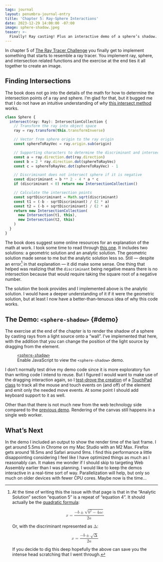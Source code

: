 ```yaml
---
tags: journal
layout: penumbra-journal-entry
title: 'Chapter 5: Ray-Sphere Interactions'
date: 2023-12-29 14:00:00 -07:00
image: sphere-shadow.jpeg
teaser: >-
  Finally! Ray casting! Plus an interactive demo of a sphere’s shadow.
---
```


In chapter 5 of [The Ray Tracer Challenge] you finally get to implement something that
starts to resemble a ray tracer. You implement ray, sphere, and intersection related
functions and the exercise at the end ties it all together to create an image.

[the ray tracer challenge]: https://pragprog.com/titles/jbtracer/the-ray-tracer-challenge/

## Finding Intersections

The book does not go into the details of the math for how to determine the intersection
points of a ray and sphere. I’m glad for that, but it bugged me that I do not have an
intuitive understanding of _why_ [this intersect method] works.

[this intersect method]: https://github.com/limulus/penumbra/blob/1fee85dad2f656c6d028a74d957b2129c0476f34/src/lib/sphere.ts#L27-L51

```typescript
class Sphere {
  intersect(ray: Ray): IntersectionCollection {
    // Transform the ray into object space
    ray = ray.transform(this.transformInverse)

    // Vector from sphere origin to the ray origin
    const sphereToRayVec = ray.origin.sub(origin)

    // Supporting characters to determine the discriminant and intersection
    const a = ray.direction.dot(ray.direction)
    const b = 2 * ray.direction.dot(sphereToRayVec)
    const c = sphereToRayVec.dot(sphereToRayVec) - 1

    // Discriminant does not intersect sphere if it is negative
    const discriminant = b ** 2 - 4 * a * c
    if (discriminant < 0) return new IntersectionCollection()

    // Calculate the intersection points
    const sqrtDiscriminant = Math.sqrt(discriminant)
    const t1 = (-b - sqrtDiscriminant) / (2 * a)
    const t2 = (-b + sqrtDiscriminant) / (2 * a)
    return new IntersectionCollection(
      new Intersection(t1, this),
      new Intersection(t2, this)
    )
  }
}
```

The book does suggest some online resources for an explanation of the math at work. I took
some time to read through [this one]. It includes two solutions: a geometric solution and an
analytic solution. The geometric solution made sense to me but the analytic solution less
so. Still — despite an error[^1] in that explanation — it did make some sense. One thing
that helped was realizing that the `discriminant` being negative means there is no
intersection because that would require taking the square root of a negative number.

The solution the book provides and I implemented above is the analytic solution. I would
have a deeper understanding of it if it were the geometric solution, but at least I now have
a better-than-tenuous idea of why this code works.

[this one]: https://www.scratchapixel.com/lessons/3d-basic-rendering/minimal-ray-tracer-rendering-simple-shapes/ray-sphere-intersection.html

[^1]:
    At the time of writing this the issue with that page is that in the “Analytic Solution”
    section “equation 5” is a repeat of “equation 4”. It should actually be the
    [quadratic formula]:

    <math display="block">
      <mi>x</mi>
      <mo> = </mo>
      <mfrac>
        <mrow>
          <mo>−</mo><mi>b</mi>
          <mo>±</mo>
          <msqrt>
            <msup><mi>b</mi><mn>2</mn></msup>
            <mo>−</mo>
            <mn>4</mn><mi>a</mi><mi>c</mi>
          </msqrt>
        </mrow>
        <mrow>
          <mn>2</mn><mi>a</mi>
        </mrow>
      </mfrac>
    </math>

    Or, with the discriminant represented as
    <math display="inline"><mi mathvariant="normal">Δ</mi></math>:

    <math display="block">
      <mi>x</mi>
      <mo> = </mo>
      <mfrac>
        <mrow>
          <mo>−</mo><mi>b</mi>
          <mo>±</mo>
          <msqrt>
            <mi mathvariant="normal">Δ</mi>
          </msqrt>
        </mrow>
        <mrow>
          <mn>2</mn><mi>a</mi>
        </mrow>
      </mfrac>
    </math>

    If you decide to dig this deep hopefully the above can save you the intense head
    scratching that I went through.

[quadratic formula]: https://en.m.wikipedia.org/wiki/Quadratic_formula

## The Demo: <code>&lt;sphere-shadow&gt;</code> {#demo}

The exercise at the end of the chapter is to render the shadow of a sphere by casting rays
from a light source onto a “wall”. I’ve implemented that here, with the addition that you
can change the position of the light source by dragging from the element.

<figure>
  <figcaption>
    <a href="https://github.com/limulus/penumbra-www/tree/bb3fc6bc3a35db3e7abe249f3838152e116e79f7/src/sphere-shadow">
      <code>&lt;sphere-shadow&gt;</code>
    </a>
  </figcaption>
  <sphere-shadow>
    <script>document.write('Loading…')</script>
    <noscript>Enable JavaScript to view the <code>&lt;sphere-shadow&gt;</code> demo.</noscript>
  </sphere-shadow>
</figure>

<script type="module" async>
  import { SphereShadow } from '../../assets/js/sphere-shadow/index.js'
  customElements.define('sphere-shadow', SphereShadow)
</script>

I don’t normally test drive my demo code since it is more exploratory fun than writing code
I intend to reuse. But I figured I would want to make use of the dragging interaction again,
so I [test-drove the creation] of a [TouchPad class] to track all the mouse and touch events
on (and off) of the element and emit only the needed move events. At some point I should add
keyboard support to it as well.

[test-drove the creation]: https://github.com/limulus/penumbra/blob/93ee15212eb71ad186f072d8c38e3d8a1f3b8500/src/lib/ui/touch-pad.spec.ts
[touchpad class]: https://github.com/limulus/penumbra/blob/93ee15212eb71ad186f072d8c38e3d8a1f3b8500/src/lib/ui/touch-pad.ts

Other than that there is not much new from the web technology side compared to the [previous
demo]. Rendering of the canvas still happens in a single web worker.

[previous demo]: ../004-canvas-and-matrices/

## What’s Next

In the demo I included an output to show the render time of the last frame. I get around
5.5ms in Chrome on my Mac Studio with an M2 Max. Firefox gets around 18.5ms and Safari
around 9ms. I find this performance a little disappointing considering I feel like I have
optimized things as much as I reasonably can. It makes me wonder if I should skip to
targeting Web Assembly earlier than I was planning. I would like to keep the demos
interactive in a real-time sort of way. Parallelization will help, but only so much on older
devices with fewer CPU cores. Maybe now is the time…
